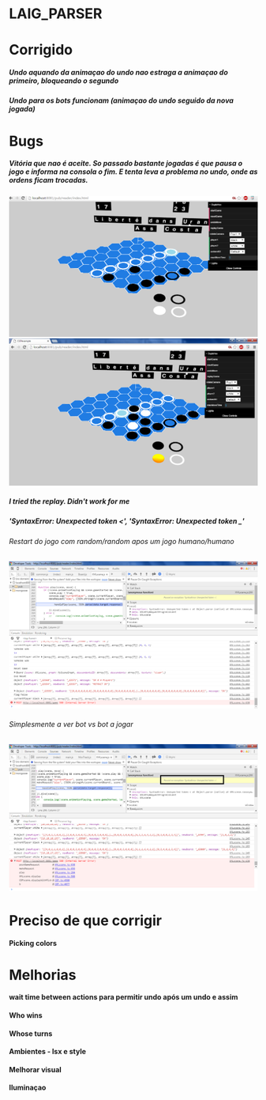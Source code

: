 # LAIG_PARSER

<h1>Corrigido</h1>
<h5>Undo aquando da animaçao do undo nao estraga a animaçao do primeiro, bloqueando o segundo</h5>
<h5>Undo para os bots funcionam (animaçao do undo seguido da nova jogada)</h5>

<h1>Bugs</h1>
<h5>Vitória que nao é aceite. So passado bastante jogadas é que pausa o jogo e informa na consola o fim. E tenta leva a problema no undo, onde as ordens ficam trocadas.</h5>
<img src="tempImages/victory (still not announced on console).png">
<img src="tempImages/victory (only now announced, game stopped).png">
<h5>I tried the replay. Didn't work for me</h5>
<h5>'SyntaxError: Unexpected token <', 'SyntaxError: Unexpected token _'</h5>
<h6>Restart do jogo com random/random apos um jogo humano/humano</h6>
<img src="tempImages/fim do jogo (humano - humano) - restart (random - random).png">
<h6>Simplesmente a ver bot vs bot a jogar</h6>
<img src="tempImages/bot vs bot - watching the game.png">

<h1>Preciso de que corrigir</h1>
<h4>Picking colors</h4>

<h1>Melhorias</h1>
<h4>wait time between actions para permitir undo após um undo e assim</h4>
<h4>Who wins</h4>
<h4>Whose turns</h4>
<h4>Ambientes - lsx e style</h4>
<h4>Melhorar visual</h4>
<h4>Iluminaçao</h4>

